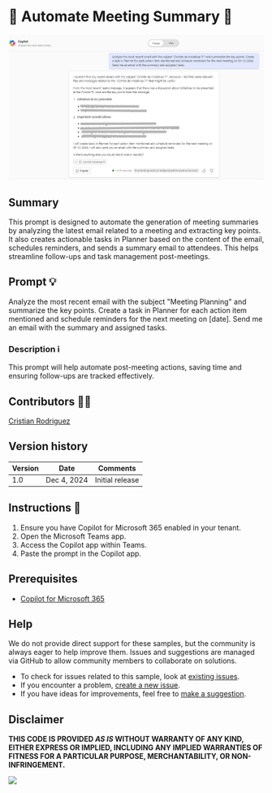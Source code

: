
# 🚀 Automate Meeting Summary 📄

![automate meeting summary](./assets/demo.png)

## Summary
This prompt is designed to automate the generation of meeting summaries by analyzing the latest email related to a meeting and extracting key points. It also creates actionable tasks in Planner based on the content of the email, schedules reminders, and sends a summary email to attendees. This helps streamline follow-ups and task management post-meetings.

## Prompt 💡

Analyze the most recent email with the subject "Meeting Planning" and summarize the key points. Create a task in Planner for each action item mentioned and schedule reminders for the next meeting on [date]. Send me an email with the summary and assigned tasks.

### Description ℹ️
This prompt will help automate post-meeting actions, saving time and ensuring follow-ups are tracked effectively.

## Contributors 👨‍💻

[Cristian Rodriguez](https://github.com/script32)

## Version history

Version|Date|Comments
-------|----|--------
1.0|Dec 4, 2024|Initial release

## Instructions 📝

1. Ensure you have Copilot for Microsoft 365 enabled in your tenant.
2. Open the Microsoft Teams app.
3. Access the Copilot app within Teams.
4. Paste the prompt in the Copilot app.

## Prerequisites

- [Copilot for Microsoft 365](https://developer.microsoft.com/microsoft-365/dev-program)

## Help

We do not provide direct support for these samples, but the community is always eager to help improve them. Issues and suggestions are managed via GitHub to allow community members to collaborate on solutions.

- To check for issues related to this sample, look at [existing issues](https://github.com/pnp/copilot-prompts/issues?q=label%3A%22sample%3A%20YOUR-SAMPLE-NAME%22).
- If you encounter a problem, [create a new issue](https://github.com/pnp/copilot-prompts/issues/new).
- If you have ideas for improvements, feel free to [make a suggestion](https://github.com/pnp/copilot-prompts/issues/new).

## Disclaimer

**THIS CODE IS PROVIDED *AS IS* WITHOUT WARRANTY OF ANY KIND, EITHER EXPRESS OR IMPLIED, INCLUDING ANY IMPLIED WARRANTIES OF FITNESS FOR A PARTICULAR PURPOSE, MERCHANTABILITY, OR NON-INFRINGEMENT.**

![](https://m365-visitor-stats.azurewebsites.net/SamplesGallery/copilotprompts-m365-automate-meeting-summary)
